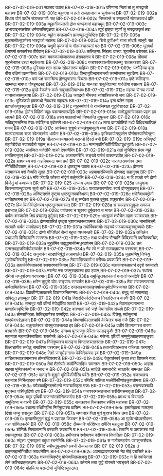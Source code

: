 BR-07-02-019-001  सञ्जय उवाच
BR-07-02-019-001a परिणाम्य निशां तां तु भारद्वाजो महारथः
BR-07-02-019-001c बहूक्त्वा च ततो राजन्राजानं च सुयोधनम्
BR-07-02-019-002a विधाय योगं पार्थेन संशप्तकगणैः सह
BR-07-02-019-002c निष्क्रान्ते च रणात्पार्थे संशप्तकवधं प्रति
BR-07-02-019-003a व्यूढानीकस्ततो द्रोणः पाण्डवानां महाचमूम्
BR-07-02-019-003c अभ्ययाद्भरतश्रेष्ठ धर्मराजजिघृक्षया
BR-07-02-019-004a व्यूहं दृष्ट्वा सुपर्णं तु भारद्वाजकृतं तदा
BR-07-02-019-004c व्यूहेन मण्डलार्धेन प्रत्यव्यूहद्युधिष्ठिरः
BR-07-02-019-005a मुखमासीत्सुपर्णस्य भारद्वाजो महारथः
BR-07-02-019-005c शिरो दुर्योधनो राजा सोदर्यैः सानुगैः सह
BR-07-02-019-006a चक्षुषी कृतवर्मा च गौतमश्चास्यतां वरः
BR-07-02-019-006c भूतवर्मा क्षेमशर्मा करकर्षश्च वीर्यवान्
BR-07-02-019-007a कलिङ्गाः सिंहलाः प्राच्याः शूराभीरा दशेरकाः
BR-07-02-019-007c शका यवनकाम्बोजास्तथा हंसपदाश्च ये
BR-07-02-019-008a ग्रीवायां शूरसेनाश्च दरदा मद्रकेकयाः
BR-07-02-019-008c गजाश्वरथपत्त्यौघास्तस्थुः शतसहस्रशः
BR-07-02-019-009a भूरिश्रवाः शलः शल्यः सोमदत्तश्च बाह्लिकः
BR-07-02-019-009c अक्षौहिण्या वृता वीरा दक्षिणं पक्षमाश्रिताः
BR-07-02-019-010a विन्दानुविन्दावावन्त्यौ काम्बोजश्च सुदक्षिणः
BR-07-02-019-010c वामं पक्षं समाश्रित्य द्रोणपुत्राग्रगाः स्थिताः
BR-07-02-019-011a पृष्ठे कलिङ्गाः साम्बष्ठा मागधाः पौण्ड्रमद्रकाः
BR-07-02-019-011c गान्धाराः शकुनिप्राग्याः पार्वतीया वसातयः
BR-07-02-019-012a पुच्छे वैकर्तनः कर्णः सपुत्रज्ञातिबान्धवः
BR-07-02-019-012c महत्या सेनया तस्थौ नानाध्वजसमुत्थया
BR-07-02-019-013a जयद्रथो भीमरथः सांयात्रिकसभो जयः
BR-07-02-019-013c भूमिञ्जयो वृषक्राथो नैषधश्च महाबलः
BR-07-02-019-014a वृता बलेन महता ब्रह्मलोकपुरस्कृताः
BR-07-02-019-014c व्यूहस्योपरि ते राजन्स्थिता युद्धविशारदाः
BR-07-02-019-015a द्रोणेन विहितो व्यूहः पदात्यश्वरथद्विपैः
BR-07-02-019-015c वातोद्धूतार्णवाकारः प्रवृत्त इव लक्ष्यते
BR-07-02-019-016a तस्य पक्षप्रपक्षेभ्यो निष्पतन्ति युयुत्सवः
BR-07-02-019-016c सविद्युत्स्तनिता मेघाः सर्वदिग्भ्य इवोष्णगे
BR-07-02-019-017a तस्य प्राग्ज्योतिषो मध्ये विधिवत्कल्पितं गजम्
BR-07-02-019-017c आस्थितः शुशुभे राजन्नंशुमानुदये यथा
BR-07-02-019-018a माल्यदामवता राजा श्वेतच्छत्रेण धार्यता
BR-07-02-019-018c कृत्तिकायोगयुक्तेन पौर्णमास्यामिवेन्दुना
BR-07-02-019-019a नीलाञ्जनचयप्रख्यो मदान्धो द्विरदो बभौ
BR-07-02-019-019c अभिवृष्टो महामेघैर्यथा स्यात्पर्वतो महान्
BR-07-02-019-020a नानानृपतिभिर्वीरैर्विविधायुधभूषणैः
BR-07-02-019-020c समन्वितः पार्वतीयैः शक्रो देवगणैरिव
BR-07-02-019-021a ततो युधिष्ठिरः प्रेक्ष्य व्यूहं तमतिमानुषम्
BR-07-02-019-021c अजय्यमरिभिः सङ्ख्ये पार्षतं वाक्यमब्रवीत्
BR-07-02-019-022a ब्राह्मणस्य वशं नाहमियामद्य यथा प्रभो
BR-07-02-019-022c पारावतसवर्णाश्व तथा नीतिर्विधीयताम्
BR-07-02-019-023  धृष्टद्युम्न उवाच
BR-07-02-019-023a द्रोणस्य यतमानस्य वशं नैष्यसि सुव्रत
BR-07-02-019-023c अहमावारयिष्यामि द्रोणमद्य सहानुगम्
BR-07-02-019-024a मयि जीवति कौरव्य नोद्वेगं कर्तुमर्हसि
BR-07-02-019-024c न हि शक्तो रणे द्रोणो विजेतुं मां कथञ्चन
BR-07-02-019-025  सञ्जय उवाच
BR-07-02-019-025a एवमुक्त्वा किरन्बाणान्द्रुपदस्य सुतो बली
BR-07-02-019-025c पारावतसवर्णाश्वः स्वयं द्रोणमुपाद्रवत्
BR-07-02-019-026a अनिष्टदर्शनं दृष्ट्वा धृष्टद्युम्नमवस्थितम्
BR-07-02-019-026c क्षणेनैवाभवद्द्रोणो नातिहृष्टमना इव
BR-07-02-019-027a तं तु सम्प्रेक्ष्य पुत्रस्ते दुर्मुखः शत्रुकर्शनः
BR-07-02-019-027c प्रियं चिकीर्षन्द्रोणस्य धृष्टद्युम्नमवारयत्
BR-07-02-019-028a स सम्प्रहारस्तुमुलः समरूप इवाभवत्
BR-07-02-019-028c पार्षतस्य च शूरस्य दुर्मुखस्य च भारत
BR-07-02-019-029a पार्षतः शरजालेन क्षिप्रं प्रच्छाद्य दुर्मुखम्
BR-07-02-019-029c भारद्वाजं शरौघेण महता समवारयत्
BR-07-02-019-030a द्रोणमावारितं दृष्ट्वा भृशायस्तस्तवात्मजः
BR-07-02-019-030c नानालिङ्गैः शरव्रातैः पार्षतं सममोहयत्
BR-07-02-019-031a तयोर्विषक्तयोः सङ्ख्ये पाञ्चाल्यकुरुमुख्ययोः
BR-07-02-019-031c द्रोणो यौधिष्ठिरं सैन्यं बहुधा व्यधमच्छरैः
BR-07-02-019-032a अनिलेन यथाभ्राणि विच्छिन्नानि समन्ततः
BR-07-02-019-032c तथा पार्थस्य सैन्यानि विच्छिन्नानि क्वचित्क्वचित्
BR-07-02-019-033a मुहूर्तमिव तद्युद्धमासीन्मधुरदर्शनम्
BR-07-02-019-033c तत उन्मत्तवद्राजन्निर्मर्यादमवर्तत
BR-07-02-019-034a नैव स्वे न परे राजन्नज्ञायन्त परस्परम्
BR-07-02-019-034c अनुमानेन सञ्ज्ञाभिर्युद्धं तत्समवर्तत
BR-07-02-019-035a चूडामणिषु निष्केषु भूषणेष्वसिचर्मसु
BR-07-02-019-035c तेषामादित्यवर्णाभा मरीच्यः प्रचकाशिरे
BR-07-02-019-036a तत्प्रकीर्णपताकानां रथवारणवाजिनाम्
BR-07-02-019-036c बलाकाशबलाभ्राभं ददृशे रूपमाहवे
BR-07-02-019-037a नरानेव नरा जघ्नुरुदग्राश्च हया हयान्
BR-07-02-019-037c रथांश्च रथिनो जघ्नुर्वारणा वरवारणान्
BR-07-02-019-038a समुच्छ्रितपताकानां गजानां परमद्विपैः
BR-07-02-019-038c क्षणेन तुमुलो घोरः सङ्ग्रामः समवर्तत
BR-07-02-019-039a तेषां संसक्तगात्राणां कर्षतामितरेतरम्
BR-07-02-019-039c दन्तसङ्घातसङ्घर्षात्सधूमोऽग्निरजायत
BR-07-02-019-040a विप्रकीर्णपताकास्ते विषाणजनिताग्नयः
BR-07-02-019-040c बभूवुः खं समासाद्य सविद्युत इवाम्बुदाः
BR-07-02-019-041a विक्षरद्भिर्नदद्भिश्च निपतद्भिश्च वारणैः
BR-07-02-019-041c सम्बभूव मही कीर्णा मेघैर्द्यौरिव शारदी
BR-07-02-019-042a तेषामाहन्यमानानां बाणतोमरवृष्टिभिः
BR-07-02-019-042c वारणानां रवो जज्ञे मेघानामिव संप्लवे
BR-07-02-019-043a तोमराभिहताः केचिद्बाणैश्च परमद्विपाः
BR-07-02-019-043c वित्रेसुः सर्वभूतानां शब्दमेवापरेऽव्रजन्
BR-07-02-019-044a विषाणाभिहताश्चापि केचित्तत्र गजा गजैः
BR-07-02-019-044c चक्रुरार्तस्वरं घोरमुत्पातजलदा इव
BR-07-02-019-045a प्रतीपं ह्रियमाणाश्च वारणा वरवारणैः
BR-07-02-019-045c उन्मथ्य पुनराजह्रुः प्रेरिताः परमाङ्कुशैः
BR-07-02-019-046a महामात्रा महामात्रैस्ताडिताः शरतोमरैः
BR-07-02-019-046c गजेभ्यः पृथिवीं जग्मुर्मुक्तप्रहरणाङ्कुशाः
BR-07-02-019-047a निर्मनुष्याश्च मातङ्गा विनदन्तस्ततस्ततः
BR-07-02-019-047c छिन्नाभ्राणीव सम्पेतुः सम्प्रविश्य परस्परम्
BR-07-02-019-048a हतान्परिवहन्तश्च यन्त्रिताः परमायुधैः
BR-07-02-019-048c दिशो जग्मुर्महानागाः केचिदेकचरा इव
BR-07-02-019-049a ताडितास्ताड्यमानाश्च तोमरर्ष्टिपरश्वधैः
BR-07-02-019-049c पेतुरार्तस्वरं कृत्वा तदा विशसने गजाः
BR-07-02-019-050a तेषां शैलोपमैः कायैर्निपतद्भिः समन्ततः
BR-07-02-019-050c आहता सहसा भूमिश्चकम्पे च ननाद च
BR-07-02-019-051a सादितैः सगजारोहैः सपताकैः समन्ततः
BR-07-02-019-051c मातङ्गैः शुशुभे भूमिर्विकीर्णैरिव पर्वतैः
BR-07-02-019-052a गजस्थाश्च महामात्रा निर्भिन्नहृदया रणे
BR-07-02-019-052c रथिभिः पातिता भल्लैर्विकीर्णाङ्कुशतोमराः
BR-07-02-019-053a क्रौञ्चवद्विनदन्तोऽन्ये नाराचाभिहता गजाः
BR-07-02-019-053c परान्स्वांश्चापि मृद्नन्तः परिपेतुर्दिशो दश
BR-07-02-019-054a गजाश्वरथसङ्घानां शरीरौघसमावृता
BR-07-02-019-054c बभूव पृथिवी राजन्मांसशोणितकर्दमा
BR-07-02-019-055a प्रमथ्य च विषाणाग्रैः समुत्क्षिप्य च वारणैः
BR-07-02-019-055c सचक्राश्च विचक्राश्च रथैरेव महारथाः
BR-07-02-019-056a रथाश्च रथिभिर्हीना निर्मनुष्याश्च वाजिनः
BR-07-02-019-056c हतारोहाश्च मातङ्गा दिशो जग्मुः शरातुराः
BR-07-02-019-057a जघानात्र पिता पुत्रं पुत्रश्च पितरं तथा
BR-07-02-019-057c इत्यासीत्तुमुलं युद्धं न प्रज्ञायत किञ्चन
BR-07-02-019-058a आ गुल्फेभ्योऽवसीदन्त नराः शोणितकर्दमे
BR-07-02-019-058c दीप्यमानैः परिक्षिप्ता दावैरिव महाद्रुमाः
BR-07-02-019-059a शोणितैः सिच्यमानानि वस्त्राणि कवचानि च
BR-07-02-019-059c छत्राणि च पताकाश्च सर्वं रक्तमदृश्यत
BR-07-02-019-060a हयौघाश्च रथौघाश्च नरौघाश्च निपातिताः
BR-07-02-019-060c संवृत्ताः पुनरावृत्ता बहुधा रथनेमिभिः
BR-07-02-019-061a स गजौघमहावेगः परासुनरशैवलः
BR-07-02-019-061c रथौघतुमुलावर्तः प्रबभौ सैन्यसागरः
BR-07-02-019-062a तं वाहनमहानौभिर्योधा जयधनैषिणः
BR-07-02-019-062c अवगाह्यावमज्जन्तो नैव मोहं प्रचक्रिरे
BR-07-02-019-063a शरवर्षाभिवृष्टेषु योधेष्वजितलक्ष्मसु
BR-07-02-019-063c न हि स्वचित्ततां लेभे कश्चिदाहतलक्षणः
BR-07-02-019-064a वर्तमाने तथा युद्धे घोररूपे भयङ्करे
BR-07-02-019-064c मोहयित्वा परान्द्रोणो युधिष्ठिरमुपाद्रवत्



